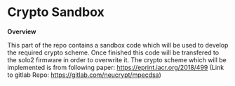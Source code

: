 # Crypto Sandbox

**Overview**

This part of the repo contains a sandbox code which will be used to develop the required crypto scheme. Once finished this code will be transfered to the solo2 firmware in order to overwrite it. 
The crypto scheme which will be implemented is from following paper: https://eprint.iacr.org/2018/499 
(Link to gitlab Repo: https://gitlab.com/neucrypt/mpecdsa)
